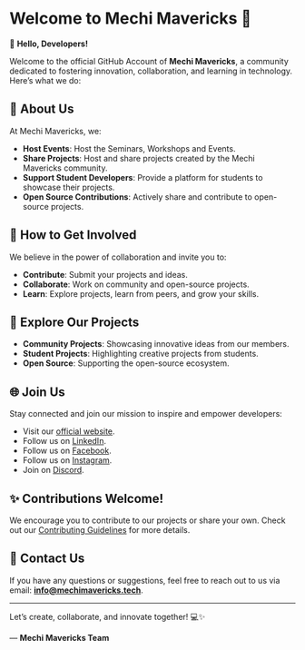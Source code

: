 # Welcome to Mechi Mavericks 🌟

👋 **Hello, Developers!**

Welcome to the official GitHub Account of **Mechi Mavericks**, a community dedicated to fostering innovation, collaboration, and learning in technology. Here’s what we do:

## 📌 About Us
At Mechi Mavericks, we:
- **Host Events**: Host the Seminars, Workshops and Events.
- **Share Projects**: Host and share projects created by the Mechi Mavericks community.
- **Support Student Developers**: Provide a platform for students to showcase their projects.
- **Open Source Contributions**: Actively share and contribute to open-source projects.

## 🚀 How to Get Involved
We believe in the power of collaboration and invite you to:
- **Contribute**: Submit your projects and ideas.
- **Collaborate**: Work on community and open-source projects.
- **Learn**: Explore projects, learn from peers, and grow your skills.

## 📂 Explore Our Projects
- **Community Projects**: Showcasing innovative ideas from our members.
- **Student Projects**: Highlighting creative projects from students.
- **Open Source**: Supporting the open-source ecosystem.

## 🌐 Join Us
Stay connected and join our mission to inspire and empower developers:
- Visit our [official website](https://mechimavericks.tech).
- Follow us on [LinkedIn](https://www.linkedin.com/company/mechi-mavericks).
- Follow us on [Facebook](https://www.facebook.com/mechimavericks).
- Follow us on [Instagram](https://www.instagram.com/mechimavericks).
- Join on [Discord](https://discord.gg/GHcKXBeS).

## ✨ Contributions Welcome!
We encourage you to contribute to our projects or share your own. Check out our [Contributing Guidelines](Contribution.md) for more details.

## 🙌 Contact Us
If you have any questions or suggestions, feel free to reach out to us via email: **info@mechimavericks.tech**.

---

Let’s create, collaborate, and innovate together! 💻✨

— **Mechi Mavericks Team**
